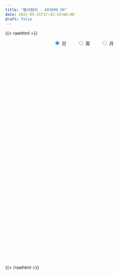 ```yaml
---
title: "晨光股份 - 603899.SH"
date: 2022-05-25T17:42:15+08:00
draft: false
---
```

{{< rawhtml >}}
    <div style="text-align: center">
        <label style="padding: 1rem;"><input style="margin-right: .5rem" type="radio" name="period" value="D" checked onclick="period_change(this)">日</label>
        <label style="padding: 1rem;"><input style="margin-right: .5rem" type="radio" name="period" value="W" onclick="period_change(this)">周</label>
        <label style="padding: 1rem;"><input style="margin-right: .5rem" type="radio" name="period" value="M" onclick="period_change(this)">月</label>
    </div>
    <div id="chart" style="height: 700px;"></div> 
    <script type="text/javascript">
        const D_v = [21280.26,41016.92,29111.54,18246.29,22590.8,24888.93,24221.29,37874.91,49888.93,60262.3,52437.61,47089.3,50840.59,27032.63,22250.8,25461.61,30470.08,41015.43,18170.16,28482.88,31268.82,24165.44,28002.16,20782.18,15524.8,42247.27,35322.52,31450.71,33446.09,28358.04,28932.34,32264.37,29820.8,20835.32,59612.2,55372.34,71010.03,46955.17,43926.14,53964.32,43612.15,38016.55,27777.0,26191.59,35542.3,44867.11,27111.58,80536.26,70630.28,59364.34,47149.99,43792.76,59112.01,40476.75,69507.6,58438.56,55788.25,39739.4,25693.59,22295.55,31881.84,36083.56,23167.68,19471.43,27394.59,14521.64,25283.95,24426.49,18422.91,43315.1,31517.85,28377.09,31134.29,24661.21,46317.43,43059.47,73342.65,55922.71,58182.23,64573.68,63591.57,41886.65,34970.24,31185.91,31293.34,29662.19,28159.76,35925.63,33614.96,29075.91,23978.18,29611.98,47858.5,55835.1,37302.32,36071.97,28069.21,40134.68,22115.16,18773.78,19185.32,17693.15,18406.32,14805.38,19892.2,35379.6,13694.26,22113.4,36273.52,33598.45,70827.27,43625.45,79717.09,74106.13,79268.73,67943.51,63563.34,36556.58,28026.44,27203.84,40522.79,21174.97,21901.9,29260.05,33065.72,36228.95,27091.22,23088.37,36541.21,49206.46,34987.87,37819.67,27712.17,31727.98,49919.19,54340.84,57091.6,57512.59,124357.29,51460.8,59160.39,67638.37,40775.59,48634.02,35449.48,29231.49,28548.83,28277.81,24981.85,22014.64,33206.47,25156.2,44735.95,34608.93,42968.31,31864.49,39949.87,31908.77,27751.46,31816.77,53790.98,40649.37,70588.23,39203.06,19775.7,49223.41,47356.23,47144.29,21229.14,49202.32,46949.69,53828.31,38364.1,26964.63,33762.36,24102.68,28009.71,38236.1,43541.17,39514.22,72251.28,65136.12,61533.87,69426.38,27388.33,67156.53,25070.14,23412.28,25957.07,18384.93,26881.81,19784.21,23339.73,15601.0,23338.12,24571.45,26352.44,54080.88,43210.29,91017.26,55962.9,49682.65,38368.86,44267.41,52268.1,29920.39,25006.61,20767.06,20218.3,28807.91,16190.69,25645.42,30683.32,44857.39,49332.29,28892.83,28854.3,40795.98,24446.84,40719.42,26776.72,31364.33,29073.48,31100.76,23146.19,11851.7,17992.11,33701.87,20679.74,18939.67,33556.21,48698.24,37165.51,33866.13,69501.56,40095.1,12984.91,20211.18,30449.06,41327.81,42617.09,18763.92,14924.7,12263.93,13649.73,17066.21,25067.24,41221.07,19539.12,29425.93]
const D_histogram = [0.0,0.2677661538,0.3686575604,0.3449583904,0.363971731,0.2793950131,0.2760832602,0.3730161853,0.1652134134,-0.0277674014,-0.3625712034,-0.6047014165,-0.6322909269,-0.6327808524,-0.6286721796,-0.5316359006,-0.4073137111,-0.5121600032,-0.5523683642,-0.5089952055,-0.5428835159,-0.549731802,-0.6041669848,-0.5833981115,-0.5366690572,-0.4062209132,-0.1447873259,0.0978000204,0.154336027,0.2787011332,0.2298822024,0.2837188683,0.3688178177,0.3144857343,0.4930553446,0.5336853752,0.2671483164,0.2845284186,0.0561743865,-0.1524402008,-0.0740427699,0.0713130813,0.194778261,0.1986956071,0.0652744943,-0.0490903567,-0.0779934322,-0.337043169,-0.5458071956,-0.8186023333,-0.9786482174,-1.2451498319,-1.1520494838,-0.9044801187,-0.8677612052,-0.5000662187,-0.0098424536,0.2221607074,0.3754062627,0.3317934804,0.4233749036,0.5592810194,0.5343806822,0.4339725446,0.4171518018,0.3600408228,0.2111693804,0.0518080154,0.0339704671,-0.095286015,0.0036940345,0.0729396364,0.1052590579,0.0432001196,-0.0843163536,-0.1350875889,-0.2437875618,-0.1015467161,-0.2357842012,-0.3971266314,-0.2573769985,-0.2777553364,-0.3293868593,-0.4242405224,-0.487953476,-0.4880013663,-0.4123838545,-0.3982064185,-0.3259774623,-0.1586627407,0.0321182136,0.0637195299,0.2331666576,0.5255921273,0.5232275483,0.5756948652,0.6887167765,0.8977202095,0.9566776467,0.9516028387,0.9618247837,0.8806144267,0.6933175529,0.4817871029,0.4295035583,0.1713276308,-0.0030303745,-0.092386914,-0.2098975494,-0.193498975,-0.4205826469,-0.4163202461,-0.3866637599,-0.5452658763,-0.4865825253,-0.3447047151,-0.0338468676,0.1279193028,0.1547021057,0.0856783386,-0.0487980517,-0.1194780122,-0.1449369234,-0.1447970189,-0.0558310095,-0.0297691786,-0.0627038196,-0.0847535129,-0.1042986887,-0.1745675566,-0.2045051741,-0.2052330724,-0.2123549365,-0.2610516901,-0.3389705922,-0.3484317973,-0.4176602818,-0.3383095899,-0.0564487736,0.1644359386,0.4227186838,0.6798619128,0.8229759153,0.8247606066,0.8034000693,0.7447658099,0.7321941113,0.5798921772,0.4247978501,0.3601652063,0.3403128442,0.2240485593,0.2955038214,0.3705663783,0.3971234101,0.3916062435,0.4504384423,0.4415402626,0.3890119148,0.3135311885,0.1676837873,0.046732502,-0.0889160392,-0.2441085416,-0.2831498261,-0.5188737676,-0.6413049598,-0.6634231527,-0.6754339578,-0.7457321381,-0.699115533,-0.6008610941,-0.5823910123,-0.5921454754,-0.49802678,-0.4698599585,-0.4292613243,-0.393986357,-0.3630057401,-0.2605340573,-0.3334986629,-0.2762107207,-0.1314687874,0.1219178228,0.2981650055,0.4797701535,0.5615078415,0.5839119085,0.5111703318,0.4274348722,0.2784867924,0.191596487,0.0910254261,0.0190699803,-0.061464384,-0.1688410226,-0.2227701894,-0.408707115,-0.5293633052,-0.2915897336,-0.1887399636,-0.1458078009,-0.2053498808,-0.3771982831,-0.2183164909,-0.1182854366,-0.0166424888,0.0183450184,0.1041858501,0.2033019849,0.2590862343,0.2671886776,0.19585718,0.0433779525,0.0016552346,-0.0056314551,0.0141021016,-0.0611847546,-0.1421646731,-0.2145877582,-0.308236945,-0.230640114,-0.1557314473,0.06513001,0.1761049121,0.2674245883,0.297561896,0.3589136278,0.3255379824,0.2621508797,0.1530671428,0.154906903,0.2453564417,0.2499529737,0.2358444343,0.224068789,0.1609443506,0.0627511932,-0.0172671636,0.0919241878,0.2601681764,0.373049647,0.3768165515,0.4030336873,0.370829822,0.3590113329,0.3916801197,0.2939122997,0.2075511591,0.2613053278]
const D_fast = [0.0,0.3347076923,0.5277634889,0.5903039166,0.70031019,0.6855822253,0.7512912875,0.9414782589,0.7749788403,0.5750561752,0.1496095723,-0.2436959949,-0.4293582371,-0.5880433756,-0.7411027478,-0.7769754439,-0.7544816822,-0.9873679751,-1.1656684271,-1.2495440698,-1.4191532592,-1.5634344958,-1.7689114248,-1.8939920794,-1.9814302894,-1.9525373737,-1.7273006178,-1.4602632664,-1.365143253,-1.1711028636,-1.1624512438,-1.0376848608,-0.860381457,-0.8360921068,-0.5342586604,-0.3602072859,-0.5599572657,-0.4714450588,-0.6857554943,-0.9324801318,-0.8725933934,-0.7094092719,-0.5372495269,-0.483658279,-0.6007607683,-0.7273982084,-0.775799642,-1.119110171,-1.4643259966,-1.9417717175,-2.3464796559,-2.9242687284,-3.1191807513,-3.0977314159,-3.2779528037,-3.0352743718,-2.5475112201,-2.2599678823,-2.0128707613,-1.9735351736,-1.7761100245,-1.5003836539,-1.3916888204,-1.3836038219,-1.2961366142,-1.2632373876,-1.3593164848,-1.505725846,-1.5150707775,-1.6681487634,-1.5682452052,-1.4807646943,-1.4221305083,-1.4733894167,-1.6219849783,-1.7065281108,-1.8761749741,-1.7593208075,-1.9525043429,-2.2131284309,-2.1377230476,-2.2275402197,-2.3615184574,-2.562432251,-2.7481335736,-2.8701818056,-2.8976602573,-2.983034426,-2.9922998354,-2.864650799,-2.6658402913,-2.6183090925,-2.3905703003,-1.9667467988,-1.8383044908,-1.6419134575,-1.3567123522,-0.9232788668,-0.6251520179,-0.3923261162,-0.1416479753,-0.0027047256,-0.0166722112,-0.1077558855,-0.0526635405,-0.2680075603,-0.4431231592,-0.5555764272,-0.7255614499,-0.7575376193,-1.0897669529,-1.1895846137,-1.2565940674,-1.5515126529,-1.6144749333,-1.5587733018,-1.2563771712,-1.0626311751,-0.9971728457,-1.0447770282,-1.1914529315,-1.292002395,-1.3536955371,-1.3897548873,-1.3147466302,-1.296127094,-1.3447376899,-1.3879757614,-1.4335956094,-1.5475063665,-1.6285702774,-1.6806064438,-1.740817042,-1.8547767182,-2.0174382683,-2.1140074227,-2.2876509776,-2.2928776833,-2.0251290603,-1.7631353635,-1.3991729474,-0.9720642402,-0.6232062589,-0.4152314159,-0.2357419358,-0.1081847428,0.0622920864,0.0549631966,0.006068332,0.0314769899,0.0967028387,0.0364506937,0.1817819111,0.3494860626,0.4753239469,0.5677083412,0.7391501506,0.8406370365,0.8853616675,0.8882637383,0.7843372839,0.6750691242,0.5171915731,0.3009719353,0.1911431943,-0.1742991891,-0.4570566213,-0.6450306023,-0.8258998969,-1.0826311117,-1.2107933899,-1.2627542244,-1.3898818957,-1.5476727276,-1.5780607273,-1.6673588954,-1.7340755923,-1.7972972143,-1.8570680324,-1.8197298639,-1.9760691352,-1.9878338733,-1.8759591367,-1.5920930709,-1.3413046368,-1.0397569503,-0.817642302,-0.6492602578,-0.5942092516,-0.5710859932,-0.6504123749,-0.6894035585,-0.7672182629,-0.8344062136,-0.9303066739,-1.0798935682,-1.1895152823,-1.4776289867,-1.7306260031,-1.565749865,-1.5100850859,-1.5036048734,-1.6144844235,-1.8806323966,-1.7763297272,-1.705870032,-1.6083877063,-1.5688139446,-1.4569266504,-1.3069850193,-1.1864292113,-1.1115295986,-1.1338968012,-1.2755315406,-1.3168404498,-1.3255350033,-1.3022759212,-1.392858966,-1.5093800528,-1.6354500775,-1.8061585005,-1.786221698,-1.7502458932,-1.5131019334,-1.3581008032,-1.1999249799,-1.0953971983,-0.9443170594,-0.8963082092,-0.894157592,-0.9649745433,-0.9244080573,-0.7726194081,-0.7055346327,-0.6606820636,-0.6164405116,-0.6393288624,-0.7218342215,-0.8061693692,-0.6739969708,-0.4407109382,-0.2345670558,-0.1365960134,-0.0096204558,0.0508831344,0.1288174785,0.2594062953,0.2351165502,0.2006431994,0.3197237001]
const D_slow = [0.0,0.0669415385,0.1591059286,0.2453455262,0.3363384589,0.4061872122,0.4752080273,0.5684620736,0.6097654269,0.6028235766,0.5121807757,0.3610054216,0.2029326899,0.0447374768,-0.1124305681,-0.2453395433,-0.3471679711,-0.4752079719,-0.6133000629,-0.7405488643,-0.8762697433,-1.0137026938,-1.16474444,-1.3105939679,-1.4447612322,-1.5463164605,-1.5825132919,-1.5580632868,-1.5194792801,-1.4498039968,-1.3923334462,-1.3214037291,-1.2291992747,-1.1505778411,-1.027314005,-0.8938926612,-0.8271055821,-0.7559734774,-0.7419298808,-0.780039931,-0.7985506235,-0.7807223531,-0.7320277879,-0.6823538861,-0.6660352625,-0.6783078517,-0.6978062098,-0.782067002,-0.9185188009,-1.1231693842,-1.3678314386,-1.6791188966,-1.9671312675,-2.1932512972,-2.4101915985,-2.5352081532,-2.5376687666,-2.4821285897,-2.388277024,-2.3053286539,-2.199484928,-2.0596646732,-1.9260695026,-1.8175763665,-1.713288416,-1.6232782103,-1.5704858652,-1.5575338614,-1.5490412446,-1.5728627484,-1.5719392397,-1.5537043307,-1.5273895662,-1.5165895363,-1.5376686247,-1.5714405219,-1.6323874123,-1.6577740914,-1.7167201417,-1.8160017995,-1.8803460491,-1.9497848832,-2.0321315981,-2.1381917287,-2.2601800976,-2.3821804392,-2.4852764029,-2.5848280075,-2.6663223731,-2.7059880582,-2.6979585049,-2.6820286224,-2.623736958,-2.4923389261,-2.3615320391,-2.2176083228,-2.0454291286,-1.8209990763,-1.5818296646,-1.3439289549,-1.103472759,-0.8833191523,-0.7099897641,-0.5895429884,-0.4821670988,-0.4393351911,-0.4400927847,-0.4631895132,-0.5156639005,-0.5640386443,-0.669184306,-0.7732643676,-0.8699303075,-1.0062467766,-1.1278924079,-1.2140685867,-1.2225303036,-1.1905504779,-1.1518749515,-1.1304553668,-1.1426548798,-1.1725243828,-1.2087586136,-1.2449578684,-1.2589156207,-1.2663579154,-1.2820338703,-1.3032222485,-1.3292969207,-1.3729388098,-1.4240651033,-1.4753733714,-1.5284621056,-1.5937250281,-1.6784676761,-1.7655756255,-1.8699906959,-1.9545680934,-1.9686802868,-1.9275713021,-1.8218916312,-1.651926153,-1.4461821742,-1.2399920225,-1.0391420052,-0.8529505527,-0.6699020249,-0.5249289806,-0.4187295181,-0.3286882165,-0.2436100054,-0.1875978656,-0.1137219103,-0.0210803157,0.0782005368,0.1761020977,0.2887117083,0.3990967739,0.4963497526,0.5747325498,0.6166534966,0.6283366221,0.6061076123,0.5450804769,0.4742930204,0.3445745785,0.1842483385,0.0183925503,-0.1504659391,-0.3368989736,-0.5116778569,-0.6618931304,-0.8074908835,-0.9555272523,-1.0800339473,-1.1974989369,-1.304814268,-1.4033108572,-1.4940622923,-1.5591958066,-1.6425704723,-1.7116231525,-1.7444903493,-1.7140108937,-1.6394696423,-1.5195271039,-1.3791501435,-1.2331721664,-1.1053795834,-0.9985208654,-0.9288991673,-0.8810000455,-0.858243689,-0.8534761939,-0.8688422899,-0.9110525456,-0.9667450929,-1.0689218717,-1.201262698,-1.2741601314,-1.3213451223,-1.3577970725,-1.4091345427,-1.5034341135,-1.5580132362,-1.5875845954,-1.5917452176,-1.587158963,-1.5611125004,-1.5102870042,-1.4455154456,-1.3787182762,-1.3297539812,-1.3189094931,-1.3184956844,-1.3199035482,-1.3163780228,-1.3316742114,-1.3672153797,-1.4208623193,-1.4979215555,-1.555581584,-1.5945144458,-1.5782319433,-1.5342057153,-1.4673495682,-1.3929590942,-1.3032306873,-1.2218461917,-1.1563084717,-1.1180416861,-1.0793149603,-1.0179758499,-0.9554876064,-0.8965264979,-0.8405093006,-0.800273213,-0.7845854147,-0.7889022056,-0.7659211586,-0.7008791145,-0.6076167028,-0.5134125649,-0.4126541431,-0.3199466876,-0.2301938544,-0.1322738244,-0.0587957495,-0.0069079597,0.0584183722]
const D_data = [['2021-05-14', 86.4733, 86.8485, 85.1306, 88.744],['2021-05-17', 86.8485, 91.0443, 86.4536, 91.7057],['2021-05-18', 90.8271, 90.2249, 87.7666, 91.0443],['2021-05-19', 90.0866, 89.1882, 87.8653, 90.0866],['2021-05-20', 88.9316, 90.0373, 88.2602, 90.5605],['2021-05-21', 90.3532, 88.8723, 87.3717, 91.1233],['2021-05-24', 90.3335, 89.9386, 87.6284, 90.3828],['2021-05-25', 89.8398, 91.7847, 88.8526, 91.8143],['2021-05-26', 92.5054, 87.9641, 87.8653, 92.6041],['2021-05-27', 87.7172, 87.2039, 83.3437, 88.6453],['2021-05-28', 86.7794, 83.9163, 83.3733, 87.4507],['2021-05-31', 83.0278, 83.1858, 81.3297, 84.2915],['2021-06-01', 84.1138, 84.6864, 83.0377, 85.4762],['2021-06-02', 84.9431, 84.4593, 83.5214, 85.5453],['2021-06-03', 83.7584, 84.0151, 83.324, 85.2689],['2021-06-04', 84.4593, 84.9628, 83.5807, 86.187],['2021-06-07', 84.331, 85.4861, 82.9982, 85.8513],['2021-06-08', 85.1208, 82.238, 82.1195, 86.3252],['2021-06-09', 82.0702, 82.1491, 81.774, 83.4128],['2021-06-10', 82.4947, 82.6823, 81.8234, 83.551],['2021-06-11', 82.9291, 81.2014, 80.6683, 83.2055],['2021-06-15', 80.9348, 80.8558, 80.066, 82.1195],['2021-06-16', 80.8558, 79.4737, 78.3877, 81.1422],['2021-06-17', 79.3947, 79.6711, 79.0294, 81.152],['2021-06-18', 78.9899, 79.5329, 78.7826, 80.3622],['2021-06-21', 79.454, 80.4708, 78.3384, 80.8065],['2021-06-22', 80.4511, 82.7316, 79.5724, 83.2944],['2021-06-23', 81.8925, 83.6202, 81.4482, 84.1138],['2021-06-24', 83.9065, 81.9813, 80.4609, 83.9065],['2021-06-25', 81.9912, 83.2845, 81.2507, 84.1335],['2021-06-28', 83.2845, 81.3199, 80.5399, 83.7682],['2021-06-29', 80.8756, 82.6329, 80.7472, 83.1265],['2021-06-30', 82.8797, 83.4819, 81.9616, 83.9163],['2021-07-01', 83.3931, 81.9221, 81.4976, 83.8176],['2021-07-02', 84.2717, 85.3478, 83.6103, 86.8583],['2021-07-05', 85.3478, 84.4889, 84.2717, 87.3223],['2021-07-06', 83.9459, 80.224, 77.9928, 84.2125],['2021-07-07', 79.3059, 83.2154, 78.9208, 84.3211],['2021-07-08', 82.0208, 79.5922, 79.1874, 83.6202],['2021-07-09', 79.138, 78.5062, 77.0056, 79.9278],['2021-07-12', 78.5358, 81.5469, 77.1043, 81.7839],['2021-07-13', 80.8361, 82.8797, 80.609, 83.3536],['2021-07-14', 82.4157, 83.3338, 81.4778, 83.867],['2021-07-15', 83.324, 82.238, 81.695, 83.8966],['2021-07-16', 83.4227, 80.1746, 79.9673, 83.4227],['2021-07-19', 80.1746, 79.6514, 78.674, 81.1323],['2021-07-20', 79.8686, 80.1845, 79.0788, 80.5399],['2021-07-21', 80.3918, 76.2454, 75.8209, 80.8558],['2021-07-22', 75.8505, 75.1298, 73.1652, 76.2158],['2021-07-23', 74.9323, 72.326, 72.1483, 74.9323],['2021-07-26', 70.6082, 71.6645, 69.6999, 72.2371],['2021-07-27', 71.5757, 68.0611, 67.5082, 72.5926],['2021-07-28', 67.9624, 70.8747, 66.6394, 71.3684],['2021-07-29', 70.9142, 72.6123, 70.9142, 73.8167],['2021-07-30', 71.5362, 69.6999, 68.1203, 71.9706],['2021-08-02', 69.3149, 74.0438, 68.456, 74.2906],['2021-08-03', 73.8562, 77.3412, 72.2174, 77.9928],['2021-08-04', 76.5119, 75.7913, 75.3075, 78.5556],['2021-08-05', 75.8998, 75.7419, 73.5502, 76.117],['2021-08-06', 75.0311, 73.5206, 72.9578, 75.0311],['2021-08-09', 73.0566, 75.3272, 72.5827, 76.7094],['2021-08-10', 75.3272, 76.5909, 73.6193, 77.4005],['2021-08-11', 75.7913, 75.0311, 74.5374, 76.354],['2021-08-12', 74.34, 73.8661, 73.4515, 76.6896],['2021-08-13', 73.0566, 74.6855, 72.6617, 75.0311],['2021-08-16', 74.3202, 74.0537, 73.5996, 75.5247],['2021-08-17', 74.34, 72.3457, 71.1808, 74.4782],['2021-08-18', 71.6645, 71.2598, 70.5884, 72.4543],['2021-08-19', 71.4177, 72.3655, 70.9241, 73.0269],['2021-08-20', 72.02, 70.3219, 68.9891, 72.02],['2021-08-23', 70.3416, 72.8394, 69.1372, 73.9846],['2021-08-24', 72.9282, 72.7308, 71.7238, 73.7476],['2021-08-25', 72.7406, 72.3951, 71.8719, 73.4712],['2021-08-26', 72.7209, 70.9735, 70.7069, 72.7209],['2021-08-27', 71.6053, 69.4037, 68.9101, 72.3063],['2021-08-30', 70.0455, 69.5716, 67.9821, 70.0948],['2021-08-31', 68.9693, 68.0315, 66.7382, 69.9961],['2021-09-01', 69.0088, 70.8945, 66.9356, 71.3782],['2021-09-02', 69.8974, 67.0738, 67.0541, 70.4107],['2021-09-03', 67.0245, 65.4251, 62.7398, 67.0245],['2021-09-06', 64.3095, 68.6139, 63.3519, 69.6012],['2021-09-07', 69.1076, 66.442, 65.8694, 69.1273],['2021-09-08', 66.2445, 65.3264, 64.7044, 67.0837],['2021-09-09', 65.4449, 63.7863, 63.3321, 65.8101],['2021-09-10', 64.1614, 63.0656, 62.8978, 64.1713],['2021-09-13', 62.9866, 62.9669, 62.0981, 64.0528],['2021-09-14', 62.4337, 63.4111, 62.4041, 64.2898],['2021-09-15', 63.2828, 62.1968, 61.2194, 63.2828],['2021-09-16', 61.9796, 62.493, 61.3083, 63.4407],['2021-09-17', 62.3943, 63.7567, 61.5551, 63.964],['2021-09-22', 62.7892, 64.586, 62.3548, 65.0895],['2021-09-23', 64.6946, 62.8484, 62.6115, 65.1092],['2021-09-24', 62.8385, 64.8624, 62.5917, 65.8101],['2021-09-27', 64.7735, 67.5971, 63.9837, 69.1668],['2021-09-28', 67.6267, 64.7637, 63.9344, 67.8044],['2021-09-29', 64.0232, 65.7015, 62.8484, 66.6394],['2021-09-30', 65.7509, 67.1133, 65.0105, 67.37],['2021-10-08', 67.2811, 69.5518, 66.7875, 70.312],['2021-10-11', 69.5518, 68.9002, 68.6337, 70.5786],['2021-10-12', 68.5547, 68.8015, 67.9229, 69.6012],['2021-10-13', 68.7719, 69.6012, 67.9821, 69.7197],['2021-10-14', 68.8213, 68.8607, 67.2811, 69.7789],['2021-10-15', 68.1203, 67.3206, 67.1331, 68.9101],['2021-10-18', 67.3206, 66.3136, 65.7707, 67.3206],['2021-10-19', 66.442, 67.8834, 66.1458, 68.0413],['2021-10-20', 67.528, 64.6353, 64.3688, 68.0611],['2021-10-21', 64.6649, 64.5168, 63.6777, 65.1388],['2021-10-22', 64.1713, 64.7637, 63.1841, 65.1388],['2021-10-25', 64.3589, 63.6579, 63.2532, 66.284],['2021-10-26', 63.579, 64.8229, 63.1939, 66.2643],['2021-10-27', 64.8525, 60.864, 59.7287, 64.8624],['2021-10-28', 60.1236, 62.72, 59.9261, 62.9866],['2021-10-29', 61.7229, 62.6904, 59.7287, 63.3815],['2021-11-01', 62.5917, 59.472, 59.314, 62.5917],['2021-11-02', 59.3831, 61.3576, 59.2449, 61.8809],['2021-11-03', 61.2096, 62.4436, 60.0249, 62.8879],['2021-11-04', 62.1968, 65.4646, 61.7822, 66.5012],['2021-11-05', 65.4054, 64.7439, 64.0331, 65.5436],['2021-11-08', 64.6649, 63.5098, 63.0656, 64.6649],['2021-11-09', 63.1841, 62.1277, 61.8908, 63.6086],['2021-11-10', 62.6016, 60.6073, 59.8274, 62.6016],['2021-11-11', 60.5185, 60.6172, 60.2223, 61.0121],['2021-11-12', 60.6271, 60.6468, 60.2223, 60.9924],['2021-11-15', 60.3704, 60.6073, 60.242, 61.1207],['2021-11-16', 60.6172, 61.7032, 60.3605, 62.1672],['2021-11-17', 61.7032, 61.0121, 60.4395, 63.2038],['2021-11-18', 60.9233, 60.0347, 59.7287, 60.9233],['2021-11-19', 59.7879, 59.778, 59.314, 60.4198],['2021-11-22', 59.7089, 59.4325, 59.2351, 60.0643],['2021-11-23', 59.4325, 58.2478, 57.8332, 59.5214],['2021-11-24', 58.2478, 58.1293, 57.2704, 58.6427],['2021-11-25', 58.1293, 58.0405, 57.3691, 58.6427],['2021-11-26', 58.0109, 57.5567, 57.3099, 58.3465],['2021-11-29', 57.2507, 56.4708, 56.372, 57.6752],['2021-11-30', 56.53, 55.286, 55.1873, 56.9644],['2021-12-01', 55.1972, 55.3848, 54.2988, 55.5329],['2021-12-02', 55.2367, 53.8545, 53.7854, 55.7698],['2021-12-03', 53.7953, 55.1676, 53.3905, 55.3848],['2021-12-06', 55.9574, 58.2478, 55.9574, 60.0643],['2021-12-07', 58.2675, 58.6131, 57.2704, 59.4325],['2021-12-08', 58.6032, 60.3506, 57.8628, 60.5777],['2021-12-09', 60.0841, 61.9302, 59.8866, 63.3124],['2021-12-10', 61.4662, 61.9697, 61.0911, 62.7398],['2021-12-13', 61.0121, 61.0615, 60.8245, 62.9866],['2021-12-14', 61.0615, 61.2096, 60.5975, 61.6736],['2021-12-15', 61.0121, 61.0121, 60.5185, 61.7032],['2021-12-16', 60.6172, 61.8809, 60.2322, 62.0783],['2021-12-17', 61.3873, 60.1236, 59.4424, 61.8513],['2021-12-20', 59.4325, 59.5905, 59.2351, 60.5678],['2021-12-21', 59.6398, 60.3901, 59.2351, 60.5678],['2021-12-22', 60.8541, 60.9627, 60.4395, 63.1347],['2021-12-23', 61.1108, 59.5806, 58.8994, 61.1108],['2021-12-24', 59.5707, 61.9994, 59.2351, 62.5423],['2021-12-27', 62.1869, 62.7003, 61.0121, 63.0557],['2021-12-28', 62.1968, 62.6806, 61.7032, 64.1713],['2021-12-29', 62.6509, 62.6707, 62.0882, 63.9245],['2021-12-30', 62.5917, 63.9936, 62.2955, 64.27],['2021-12-31', 64.0726, 63.6876, 62.6904, 64.3095],['2022-01-04', 63.421, 63.3716, 62.5917, 63.9541],['2022-01-05', 63.2828, 63.0952, 62.414, 64.0825],['2022-01-06', 62.493, 61.8908, 61.2589, 63.3815],['2022-01-07', 62.1376, 61.6538, 61.328, 63.2828],['2022-01-10', 61.6045, 60.8443, 59.0376, 62.1376],['2022-01-11', 60.7159, 59.7583, 59.314, 61.1701],['2022-01-12', 60.0051, 60.5481, 59.3535, 60.5777],['2022-01-13', 60.4691, 57.073, 56.6583, 60.4691],['2022-01-14', 57.0631, 57.0927, 55.9771, 57.5567],['2022-01-17', 57.1026, 57.4481, 56.293, 59.1758],['2022-01-18', 57.2803, 56.9348, 56.6188, 57.7246],['2022-01-19', 56.6188, 55.3749, 54.9899, 56.6485],['2022-01-20', 55.3749, 56.1351, 55.0886, 56.2437],['2022-01-21', 56.1351, 56.5695, 55.6415, 57.8529],['2022-01-24', 56.6682, 55.3058, 54.9109, 57.1618],['2022-01-25', 55.286, 54.3778, 54.3383, 55.6612],['2022-01-26', 54.3778, 55.3255, 54.1112, 55.4736],['2022-01-27', 55.2367, 54.2791, 54.0026, 55.4736],['2022-01-28', 54.674, 54.0816, 53.4004, 54.8911],['2022-02-07', 54.6838, 53.6966, 52.5514, 55.0886],['2022-02-08', 53.6966, 53.3115, 52.7192, 53.7459],['2022-02-09', 53.4695, 54.1013, 52.9166, 54.2593],['2022-02-10', 54.2297, 51.5148, 51.2383, 54.3679],['2022-02-11', 51.4358, 52.6205, 51.337, 53.4991],['2022-02-14', 52.4625, 53.8545, 51.495, 54.2889],['2022-02-15', 54.0816, 56.0462, 53.6867, 56.5695],['2022-02-16', 56.066, 56.1746, 55.3058, 56.372],['2022-02-17', 56.5497, 57.3, 55.8883, 58.0504],['2022-02-18', 57.5962, 56.9742, 56.066, 57.5962],['2022-02-21', 57.458, 56.7867, 56.1844, 57.458],['2022-02-22', 56.7176, 55.7303, 54.7924, 56.7669],['2022-02-23', 55.829, 55.3946, 55.2466, 56.2042],['2022-02-24', 55.2367, 54.0915, 53.2128, 55.2367],['2022-02-25', 54.1112, 54.2889, 54.1112, 55.1478],['2022-02-28', 54.437, 53.5979, 52.9858, 54.7924],['2022-03-01', 53.8348, 53.4103, 53.1141, 54.5851],['2022-03-02', 53.3214, 52.7488, 51.9788, 53.3214],['2022-03-03', 52.808, 51.6826, 51.4654, 52.808],['2022-03-04', 51.337, 51.6233, 50.6065, 51.959],['2022-03-07', 51.337, 48.9183, 48.5431, 51.3469],['2022-03-08', 48.8788, 48.3654, 47.3979, 49.7969],['2022-03-09', 49.3724, 52.6698, 49.3724, 53.1141],['2022-03-10', 52.6797, 51.5246, 51.2383, 54.1606],['2022-03-11', 50.6164, 50.8434, 49.2441, 51.1988],['2022-03-14', 50.0734, 49.175, 48.9183, 50.3498],['2022-03-15', 48.6813, 46.697, 46.5982, 48.8887],['2022-03-16', 47.388, 50.3498, 46.8944, 50.6756],['2022-03-17', 51.337, 49.9549, 49.8562, 51.3568],['2022-03-18', 49.8562, 50.2412, 48.9282, 50.5078],['2022-03-21', 50.3597, 49.5501, 49.0762, 50.6065],['2022-03-22', 49.6587, 50.3399, 49.0071, 50.4781],['2022-03-23', 50.5472, 50.9125, 49.7081, 51.4358],['2022-03-24', 50.9224, 50.7644, 49.8562, 50.9224],['2022-03-25', 50.3498, 50.3498, 50.1326, 52.1268],['2022-03-28', 49.5106, 49.175, 48.3358, 49.8167],['2022-03-29', 49.5699, 47.4572, 47.0919, 51.1396],['2022-03-30', 47.8915, 48.1482, 47.1906, 48.6419],['2022-03-31', 48.168, 48.2568, 47.5361, 48.3753],['2022-04-01', 47.8817, 48.4444, 47.2005, 49.1651],['2022-04-06', 48.0594, 46.8944, 46.7266, 48.0692],['2022-04-07', 46.8944, 46.1244, 46.1046, 47.5657],['2022-04-08', 46.0059, 45.4728, 45.1075, 46.6871],['2022-04-11', 45.2753, 44.3374, 44.0116, 45.2753],['2022-04-12', 44.3473, 46.0059, 43.7944, 46.0651],['2022-04-13', 45.5616, 46.0059, 45.0877, 46.7463],['2022-04-14', 46.154, 48.3753, 46.154, 48.5135],['2022-04-15', 48.3753, 47.7731, 47.1412, 48.3753],['2022-04-18', 47.3979, 48.0396, 47.0524, 48.2075],['2022-04-19', 47.7533, 47.625, 47.388, 48.5333],['2022-04-20', 47.6349, 48.3358, 47.1017, 49.3625],['2022-04-21', 47.9606, 47.3189, 47.0228, 49.017],['2022-04-22', 47.2103, 46.7463, 46.1046, 47.467],['2022-04-25', 46.4205, 45.7097, 45.6209, 46.8944],['2022-04-26', 45.4826, 46.7759, 45.0285, 48.2568],['2022-04-27', 46.9438, 48.1482, 46.6673, 48.5925],['2022-04-28', 48.1778, 47.388, 47.0622, 48.7702],['2022-04-29', 45.3148, 47.1906, 43.439, 47.1906],['2022-05-05', 46.9931, 47.2103, 45.996, 48.0989],['2022-05-06', 46.6081, 46.4008, 45.9072, 46.8944],['2022-05-09', 46.88, 45.5, 44.46, 46.88],['2022-05-10', 44.6, 45.15, 44.17, 45.53],['2022-05-11', 45.1, 47.52, 44.7, 48.39],['2022-05-12', 47.52, 49.05, 46.89, 49.6],['2022-05-13', 49.1, 49.28, 48.65, 49.53],['2022-05-16', 49.28, 48.45, 48.18, 49.67],['2022-05-17', 49.0, 49.06, 48.44, 49.49],['2022-05-18', 49.06, 48.57, 48.1, 49.37],['2022-05-19', 48.3, 48.96, 47.89, 49.0],['2022-05-20', 49.44, 49.85, 48.83, 50.5],['2022-05-23', 49.84, 48.3, 47.82, 49.84],['2022-05-24', 48.2, 48.14, 47.81, 48.79],['2022-05-25', 47.8, 50.0, 47.5, 50.28]]
const W_v = [58119.91,72356.91,99442.68,117540.13,105866.27,95660.38,123478.1,111364.56,100846.89,120775.44,180947.42,162868.43,255763.84,127569.98,243541.97,189276.9,179723.39,243308.95,195574.8,100710.57,101038.56,146978.58,115870.67,182555.29,150849.28,208683.08,172977.8,210411.54,116345.49,151846.09,68842.52,25565.33,171003.37,99812.72,116231.36,143800.87,169707.82,78393.6,145333.28,137085.87,279254.97,103879.38,124360.4,110562.09,83044.59,173409.0,149118.64,126487.74,90012.35,124351.48,157560.09,142977.07,117317.68,113646.23,106167.32,135998.17,146731.3,151473.5,82879.82,101714.63,66904.66,85731.2,66634.73,99935.67,138711.79,137211.51,152028.29,72158.91,98476.52,80712.78,68474.43,86022.85,70357.22,84827.35,134140.27,98753.2,104828.23,88704.37,111541.52,99179.21,112151.38,137330.26,270553.09,215909.37,235260.2,259704.21,214163.19,185903.01,170283.02,159614.25,222576.79,63571.16,174499.25,164714.66,115034.29,197310.93,153310.62,200852.85,165814.96,141921.79,209749.5,152683.58,167486.15,222536.74,139686.21,136226.43,114810.64,173109.82,187730.17,204631.96,128843.54,200333.5,146832.86,39496.98,134272.05,154777.96,98147.6,201592.29,199979.01,139202.62,205172.42,260488.18,221319.55,215164.7,292088.37,215065.37,165487.94,183543.41,119418.31,142221.73,211189.31,160797.27,219966.09,334830.05,245200.43,197740.28,265725.65,221388.83,171728.9,150381.41,300615.96,212709.91,191325.55,152122.31,248274.88,215930.93,188822.72,209838.42,282246.07,231133.21,160827.03,286886.8199999999,300473.87,256084.43,200082.55,173072.73,140635.7,130650.48,152067.34,218927.13,235481.81,215755.52,142529.93,128792.47,51557.39,18097.64,154489.6,110179.44,173335.5,140817.96,123518.55,188527.08,133702.48,191887.87,143101.83,139666.35,147812.07,122898.03,218686.82,174801.03,162043.97,205246.33,361468.66,127414.1,124294.84,320199.81,380500.52,370996.71,191375.18,194638.44,238547.38,190243.32,204336.55,161145.7,154013.43,45208.2,96362.92,135854.48,224685.04,172674.93,149407.37,88474.58,170824.63,171465.03,271228.0,171139.59,282509.57,260039.11,201955.35,137999.1,125970.09,162007.87,295080.74,202927.71,156438.45,101448.66,157278.6,40134.68,96173.73,105884.84,264041.78,321438.29,138829.94,148734.31,186267.38,250592.2,343392.4399999999,170141.63,150095.11,181300.37,154008.58,226146.63,218353.75,151203.48,258678.89,250575.25,114420.3,113202.74,293953.98,189831.37,111629.38,182620.13,105962.24,141461.48,103165.09,222787.65,53080.01,153369.06,82971.81,90186.12]
const W_histogram = [0.0,-0.0244613105,-0.0305098324,0.0065631108,-0.026083007,0.0063589709,0.0577026055,0.0923901703,0.11154583,0.1509020597,0.195005096,0.2949759316,0.3824670854,0.396134248,0.4921688716,0.5437802165,0.5825568201,0.4815080731,0.3710157745,0.2968524339,0.2376620116,0.2827616639,0.2935997022,0.2597088095,0.2270918217,0.2184890166,0.0634449027,0.0441364238,0.0368194165,-0.1265784423,-0.1483965971,-0.1454256176,0.0524392766,0.1833933894,0.2027572963,0.1378549153,0.305751328,0.3477152037,0.3481193483,0.2941418617,0.1703177466,0.1264339484,0.0634405902,0.1229513407,0.1812425613,0.1360385993,0.1895543578,0.0871597032,0.0118195302,-0.0537451741,-0.3377331553,-0.322492292,-0.3244532868,-0.3980144067,-0.562852368,-0.5931029925,-0.6476572409,-0.4843669118,-0.4151813162,-0.3737529608,-0.4318034436,-0.3478033644,-0.2178379153,-0.2367802512,-0.3690928136,-0.5579089214,-0.4886030819,-0.4116935859,-0.3349623674,-0.3830532161,-0.3389114169,-0.2477486988,-0.1590763307,-0.0854914485,0.0699158396,0.0463503143,0.0202469726,0.0111442701,0.1370637753,0.2389739237,0.2305527207,0.2762024312,0.3360701598,0.2813444458,0.3518375359,0.4963180732,0.7105293856,0.7681717489,0.6865375148,0.6115621653,0.6185124319,0.5881119884,0.4953444859,0.5831093296,0.5530008843,0.6700749778,0.5228956673,0.4454356558,0.4582561043,0.5458380343,0.4835459702,0.2822221638,0.0167235341,-0.088573458,-0.3053684452,-0.4568768124,-0.4111070264,-0.3059460288,-0.2081782477,-0.2801262848,-0.3557851341,-0.2921996181,-0.1813071317,-0.0486587553,0.1113068083,0.2629708601,0.3430438924,0.5181572576,0.4763341597,0.4327188562,0.3078234992,0.0501499201,0.0870329936,0.1086676015,-0.1274965178,-0.2657073123,-0.3228657538,-0.2309695924,-0.1475680779,-0.1195390868,-0.2946794899,-0.3566216584,-0.401378628,-0.6540929341,-0.6853848938,-0.7960618218,-0.9003716502,-0.7382316779,-0.6117723722,-0.3730044056,-0.0450434521,0.2688849381,0.3324634873,0.4253220901,0.3920262651,0.249885107,0.4976071852,0.5075610012,0.3824685019,0.2711444864,0.1799285983,0.2109421617,0.4887551441,0.8134845629,0.8373642012,1.0980459239,1.3431361881,1.189134798,1.0465939031,1.2483855047,1.23719168,1.022603836,0.6869428553,0.4179889906,0.1945854547,-0.0059120156,0.4230608774,0.4537616621,0.7672305163,0.9640849089,1.1066589303,0.7578848866,0.2918641199,0.2021536999,0.204690189,0.2350002862,0.4008901206,0.5086932801,0.9153600259,1.0874795148,1.1280253892,0.8752887005,0.5358104741,0.5150245916,-0.0892337804,-1.2873277268,-2.3326542532,-2.7885631046,-2.9318667656,-2.5304832966,-1.9940570371,-1.4849068565,-0.8520070894,-0.3814119407,-0.1459913709,-0.2686273048,-0.2987465086,-0.2024712076,-0.4769942473,-0.5853828584,-0.8894544581,-1.1646451931,-1.0587554269,-0.8248929459,-1.0894889208,-1.1070669562,-1.57372694,-1.9605251102,-1.861102695,-1.6273836461,-1.6708488254,-1.6620836112,-1.8125602388,-1.9474999635,-1.8665067834,-1.6237038884,-1.2154251895,-0.7100897131,-0.4668023562,-0.4202366851,-0.4675933785,-0.3069077993,-0.4160661757,-0.4816643902,-0.6017367522,-0.7589951869,-0.3430265694,-0.1407021964,0.1549515769,0.4812783911,0.5710976068,0.3453819412,0.1906296626,-0.0373488174,-0.2336599505,-0.0282121401,-0.0308677555,-0.162491793,-0.247339469,-0.2865166369,-0.2490000585,-0.29334126,-0.4540387024,-0.3417667688,-0.2758371926,-0.1478993917,-0.0662230339,0.2164738821,0.4624860131,0.6447509511]
const W_fast = [0.0,-0.0305766382,-0.0442526181,-0.0055388973,-0.0447057668,-0.0106740461,0.0550952398,0.1128803472,0.1599224644,0.237004209,0.3298585194,0.5035733378,0.686681263,0.7993819876,1.018458829,1.2060152281,1.3904310367,1.409759308,1.392020953,1.3920707209,1.3922958015,1.5080858698,1.5923238336,1.6233601434,1.6475161109,1.69353556,1.5543526718,1.5460782988,1.5479661456,1.3529236763,1.2940063722,1.2606209473,1.4715956606,1.6483981208,1.7184513517,1.6880126996,1.9323469442,2.0612396208,2.1486736026,2.1682315814,2.0869869029,2.0747115918,2.0275783812,2.1178269669,2.2214288278,2.2102345157,2.3111388635,2.2305341348,2.1581488444,2.0791478465,1.7107265764,1.6453443668,1.5622700502,1.3892053287,1.0836542753,0.9051279027,0.6886593441,0.7308579453,0.6962482118,0.644238327,0.4782369833,0.4752862214,0.5507921917,0.472654793,0.2480690272,-0.080224311,-0.133069242,-0.1590831424,-0.1660925157,-0.3099466684,-0.3505327235,-0.32130718,-0.2724038946,-0.2201918745,-0.0473056266,-0.0592835733,-0.0803251718,-0.0866418068,0.0735436422,0.2351972715,0.2844142487,0.399114567,0.5429998356,0.5586102331,0.7170627071,0.9856227627,1.3774664215,1.627151722,1.7171518666,1.7950670584,1.956645433,2.0732729866,2.1043416056,2.3378837817,2.4460255575,2.7306183954,2.7141630018,2.7480619042,2.8754463787,3.0994878174,3.1580822458,3.0273139803,2.7659962341,2.6385558776,2.3454187791,2.0796912088,2.0226842382,2.0513587286,2.0970819478,1.9551023395,1.7904972066,1.7810328181,1.8465985215,1.9670822091,2.1548744748,2.3722812416,2.5381152471,2.8427679266,2.9200283687,2.9845927792,2.9366532971,2.691517198,2.7501585198,2.7989600282,2.5309217794,2.3262841568,2.1884092769,2.2225630402,2.2690725353,2.2672167546,2.0184064791,1.867308896,1.7222072693,1.3059697297,1.1033315465,0.7936391631,0.4642364222,0.441818475,0.4153346876,0.5608515529,0.8775516433,1.2587012681,1.405395689,1.6045848144,1.6692955557,1.5896256744,1.9617495488,2.0985936151,2.0691182413,2.0255803473,1.9793466088,2.0630957127,2.4630974811,2.9911980407,3.2244187293,3.7596119329,4.3404862441,4.4837685536,4.6028761345,5.1167641123,5.4148682075,5.4559313226,5.2920060557,5.1275494386,4.9527922664,4.7508167922,5.2855549045,5.4296961048,5.9349725881,6.3728482079,6.7920869618,6.6327841398,6.239729403,6.2005574081,6.2542664444,6.3433266131,6.6094389776,6.8444154572,7.4799222095,7.9239115771,8.2464637988,8.2125492852,8.0070236774,8.1149939427,7.4884271256,5.9685012475,4.3400111579,3.1869615303,2.3106911778,2.0794538227,2.1173658229,2.2552892895,2.6751872842,3.0504294477,3.2493521748,3.0595594147,2.9547535838,3.0004110828,2.6066394814,2.3519051557,1.8254699414,1.2591179082,1.1003188176,1.1279580622,0.590989857,0.2966450826,-0.5634466363,-1.4403760839,-1.8062293426,-1.9793562051,-2.4405335908,-2.8472892794,-3.4509059667,-4.0727206822,-4.458354198,-4.6214772751,-4.5170548736,-4.1892418255,-4.0626550576,-4.1211485578,-4.2854035958,-4.2014449664,-4.4146198868,-4.6006341989,-4.8711407488,-5.2181479803,-4.8879360051,-4.7207871813,-4.3863955138,-3.9397491017,-3.7071554843,-3.8465256646,-3.9536205276,-4.190936212,-4.4456623327,-4.2472675573,-4.2576401116,-4.4298870973,-4.5765696405,-4.6873759677,-4.7121094039,-4.8297859205,-5.1039930384,-5.077162797,-5.080192519,-4.989229566,-4.9241089667,-4.5872935801,-4.2256599459,-3.8822072701]
const W_slow = [0.0,-0.0061153276,-0.0137427857,-0.012102008,-0.0186227598,-0.017033017,-0.0026073657,0.0204901769,0.0483766344,0.0861021493,0.1348534233,0.2085974062,0.3042141776,0.4032477396,0.5262899575,0.6622350116,0.8078742166,0.9282512349,1.0210051785,1.095218287,1.1546337899,1.2253242059,1.2987241314,1.3636513338,1.4204242892,1.4750465434,1.4909077691,1.501941875,1.5111467291,1.4795021186,1.4424029693,1.4060465649,1.419156384,1.4650047314,1.5156940554,1.5501577843,1.6265956163,1.7135244172,1.8005542543,1.8740897197,1.9166691563,1.9482776434,1.964137791,1.9948756262,2.0401862665,2.0741959163,2.1215845058,2.1433744316,2.1463293141,2.1328930206,2.0484597318,1.9678366588,1.8867233371,1.7872197354,1.6465066434,1.4982308953,1.336316585,1.2152248571,1.111429528,1.0179912878,0.9100404269,0.8230895858,0.768630107,0.7094350442,0.6171618408,0.4776846104,0.35553384,0.2526104435,0.1688698516,0.0731065476,-0.0116213066,-0.0735584813,-0.1133275639,-0.1347004261,-0.1172214662,-0.1056338876,-0.1005721444,-0.0977860769,-0.0635201331,-0.0037766522,0.053861528,0.1229121358,0.2069296758,0.2772657872,0.3652251712,0.4893046895,0.6669370359,0.8589799731,1.0306143518,1.1835048931,1.3381330011,1.4851609982,1.6089971197,1.7547744521,1.8930246732,2.0605434176,2.1912673344,2.3026262484,2.4171902745,2.553649783,2.6745362756,2.7450918165,2.7492727,2.7271293355,2.6507872243,2.5365680212,2.4337912646,2.3573047574,2.3052601954,2.2352286243,2.1462823407,2.0732324362,2.0279056533,2.0157409644,2.0435676665,2.1093103815,2.1950713547,2.3246106691,2.443694209,2.551873923,2.6288297978,2.6413672779,2.6631255263,2.6902924266,2.6584182972,2.5919914691,2.5112750307,2.4535326326,2.4166406131,2.3867558414,2.313085969,2.2239305544,2.1235858974,1.9600626638,1.7887164404,1.5897009849,1.3646080724,1.1800501529,1.0271070598,0.9338559584,0.9225950954,0.98981633,1.0729322018,1.1792627243,1.2772692906,1.3397405673,1.4641423636,1.5910326139,1.6866497394,1.754435861,1.7994180105,1.852153551,1.974342337,2.1777134777,2.3870545281,2.661566009,2.997350056,3.2946337556,3.5562822313,3.8683786075,4.1776765275,4.4333274865,4.6050632004,4.709560448,4.7582068117,4.7567288078,4.8624940271,4.9759344427,5.1677420717,5.408763299,5.6854280315,5.8748992532,5.9478652832,5.9984037081,6.0495762554,6.1083263269,6.2085488571,6.3357221771,6.5645621836,6.8364320623,7.1184384096,7.3372605847,7.4712132032,7.5999693511,7.577660906,7.2558289743,6.672665411,5.9755246349,5.2425579435,4.6099371193,4.11142286,3.7401961459,3.5271943736,3.4318413884,3.3953435457,3.3281867195,3.2535000923,3.2028822904,3.0836337286,2.937288014,2.7149243995,2.4237631012,2.1590742445,1.9528510081,1.6804787779,1.4037120388,1.0102803038,0.5201490262,0.0548733525,-0.351972559,-0.7696847654,-1.1852056682,-1.6383457279,-2.1252207188,-2.5918474146,-2.9977733867,-3.3016296841,-3.4791521124,-3.5958527014,-3.7009118727,-3.8178102173,-3.8945371671,-3.9985537111,-4.1189698086,-4.2694039967,-4.4591527934,-4.5449094357,-4.5800849848,-4.5413470906,-4.4210274928,-4.2782530911,-4.1919076058,-4.1442501902,-4.1535873946,-4.2120023822,-4.2190554172,-4.2267723561,-4.2673953043,-4.3292301716,-4.4008593308,-4.4631093454,-4.5364446604,-4.649954336,-4.7353960282,-4.8043553264,-4.8413301743,-4.8578859328,-4.8037674622,-4.688145959,-4.5269582212]
const W_data = [['2017-07-14', 16.9324, 16.7695, 16.4532, 16.9324],['2017-07-21', 16.8174, 16.3862, 15.907, 16.8174],['2017-07-28', 16.2903, 16.5107, 16.2233, 16.894],['2017-08-04', 16.5682, 17.124, 16.4245, 17.2486],['2017-08-11', 17.0857, 16.252, 16.2041, 17.1048],['2017-08-18', 16.2903, 17.0569, 16.2903, 17.4881],['2017-08-25', 17.0569, 17.5456, 17.0569, 18.1014],['2017-09-01', 17.5456, 17.6319, 17.1719, 17.7181],['2017-09-08', 17.6031, 17.6702, 17.4498, 17.9385],['2017-09-15', 17.584, 18.1973, 17.4211, 18.3602],['2017-09-22', 18.1973, 18.6381, 18.0248, 18.9255],['2017-09-29', 18.4177, 19.9509, 18.3314, 20.3342],['2017-10-13', 20.1521, 20.6121, 19.4047, 21.7236],['2017-10-20', 20.4875, 20.3246, 19.74, 21.417],['2017-10-27', 20.2863, 22.0782, 20.1808, 22.9694],['2017-11-03', 22.519, 22.4232, 21.4457, 23.4772],['2017-11-10', 22.404, 23.0652, 21.7811, 23.9085],['2017-11-17', 23.0844, 21.6949, 20.9858, 23.1323],['2017-11-24', 21.4745, 21.4841, 21.187, 23.5731],['2017-12-01', 21.3307, 21.8578, 20.7941, 22.2315],['2017-12-08', 21.8674, 22.059, 21.1008, 22.6148],['2017-12-15', 22.0686, 23.7072, 22.0686, 24.4067],['2017-12-22', 23.7647, 23.8414, 23.1802, 24.5122],['2017-12-29', 23.6306, 23.6306, 22.2603, 23.803],['2018-01-05', 23.5731, 23.8605, 22.9023, 24.2726],['2018-01-12', 23.918, 24.4355, 23.5156, 25.1925],['2018-01-19', 24.5313, 22.4807, 22.3752, 24.7134],['2018-01-26', 22.1357, 23.966, 21.5607, 24.9146],['2018-02-02', 23.803, 24.2918, 23.2473, 24.5505],['2018-02-09', 24.148, 22.0494, 21.3978, 24.7421],['2018-02-14', 22.0399, 23.4197, 21.6566, 23.851],['2018-02-23', 23.4293, 23.7647, 23.4197, 24.1863],['2018-03-02', 23.7935, 26.9174, 23.7264, 27.5402],['2018-03-09', 27.1186, 27.2719, 26.2083, 27.7702],['2018-03-16', 27.1953, 26.6491, 26.237, 28.096],['2018-03-23', 26.6682, 25.825, 24.7996, 28.7476],['2018-03-30', 25.5854, 29.428, 25.4417, 29.9455],['2018-04-04', 29.4184, 28.9201, 28.1727, 30.7408],['2018-04-13', 28.968, 29.0447, 28.4602, 30.6546],['2018-04-20', 28.8435, 28.7381, 27.6552, 29.6005],['2018-04-27', 28.3164, 27.8373, 25.8633, 28.556],['2018-05-04', 27.5307, 28.7795, 27.5019, 29.6007],['2018-05-11', 28.7795, 28.6056, 28.1129, 29.3591],['2018-05-18', 28.3158, 30.4895, 28.1322, 30.9145],['2018-05-25', 30.7793, 31.2044, 30.0547, 31.243],['2018-06-01', 31.3782, 30.3639, 29.4654, 31.7164],['2018-06-08', 30.2286, 32.0545, 29.8518, 33.1752],['2018-06-15', 32.1511, 30.3832, 29.62, 32.354],['2018-06-22', 29.9581, 30.5861, 28.5959, 31.1077],['2018-06-29', 30.8083, 30.615, 28.5187, 31.6391],['2018-07-06', 30.7117, 27.0695, 25.9006, 31.4652],['2018-07-13', 27.2241, 30.1127, 27.1468, 31.0981],['2018-07-20', 30.3252, 29.9485, 28.6539, 30.8179],['2018-07-27', 29.9485, 28.8181, 28.6539, 30.7213],['2018-08-03', 28.8181, 26.886, 26.2967, 29.0693],['2018-08-10', 26.6638, 27.8038, 24.7316, 27.9004],['2018-08-17', 27.997, 26.9729, 25.775, 28.7602],['2018-08-24', 26.857, 29.7263, 26.7024, 30.219],['2018-08-31', 29.7263, 28.9824, 28.6249, 30.5861],['2018-09-07', 29.021, 28.7698, 27.997, 30.3832],['2018-09-14', 28.6442, 27.2917, 26.9439, 28.6442],['2018-09-21', 27.2917, 28.9534, 26.374, 29.1273],['2018-09-28', 28.9244, 29.9968, 28.3544, 30.0354],['2018-10-12', 29.7552, 28.3544, 27.5526, 30.103],['2018-10-19', 28.4704, 26.374, 24.9731, 28.5283],['2018-10-26', 26.5768, 24.4998, 24.2196, 27.8231],['2018-11-02', 24.7316, 27.0502, 22.8961, 27.1951],['2018-11-09', 27.0116, 27.2241, 26.3257, 27.4173],['2018-11-16', 26.886, 27.369, 26.857, 28.2482],['2018-11-23', 27.369, 25.6108, 25.4852, 27.939],['2018-11-30', 25.6108, 26.4706, 25.1181, 26.5189],['2018-12-07', 27.0792, 27.1855, 26.5865, 27.8714],['2018-12-14', 26.9439, 27.4656, 26.9053, 28.2965],['2018-12-21', 27.5622, 27.6009, 27.0502, 28.48],['2018-12-28', 27.1468, 29.2239, 27.0695, 29.3108],['2019-01-04', 29.1273, 27.369, 26.7121, 29.2142],['2019-01-11', 27.5139, 27.2144, 26.6251, 28.1805],['2019-01-18', 27.2724, 27.3304, 26.7894, 27.5333],['2019-01-25', 27.3304, 29.3881, 27.3304, 29.9195],['2019-02-01', 29.7552, 29.8518, 28.4124, 30.1417],['2019-02-15', 29.8132, 28.9147, 28.7505, 30.3928],['2019-02-22', 28.9727, 29.9098, 28.9727, 30.4218],['2019-03-01', 30.1513, 30.644, 29.079, 31.301],['2019-03-08', 30.8759, 29.5041, 28.9824, 31.2816],['2019-03-15', 29.4364, 31.4169, 29.1756, 31.5908],['2019-03-22', 31.6391, 33.3297, 31.0594, 34.4987],['2019-03-29', 32.9433, 35.7449, 32.6631, 36.199],['2019-04-04', 35.7642, 35.2232, 34.1992, 36.7593],['2019-04-12', 35.4165, 34.1316, 33.3394, 35.7159],['2019-04-19', 34.3055, 34.4697, 32.6148, 34.6339],['2019-04-26', 34.4697, 35.9864, 34.2572, 37.4259],['2019-04-30', 36.2763, 36.141, 35.4358, 37.7254],['2019-05-10', 35.4551, 35.6812, 33.6253, 36.8894],['2019-05-17', 35.5643, 38.6043, 34.8822, 39.7735],['2019-05-24', 38.6628, 38.0002, 37.6397, 39.6956],['2019-05-31', 38.1074, 40.8551, 37.133, 41.693],['2019-06-06', 40.7089, 38.2438, 38.0294, 41.8976],['2019-06-14', 38.5848, 39.2181, 38.0099, 40.3289],['2019-06-21', 39.1207, 40.8746, 38.3997, 41.011],['2019-06-28', 40.8161, 42.8428, 40.3484, 43.8269],['2019-07-05', 43.3105, 41.8197, 40.5822, 44.3141],['2019-07-12', 41.7028, 40.0561, 39.6274, 41.7028],['2019-07-19', 40.1535, 38.4971, 37.8151, 40.2607],['2019-07-26', 38.2633, 39.8612, 36.8407, 40.0171],['2019-08-02', 40.4263, 37.8151, 36.9381, 40.5335],['2019-08-09', 37.6786, 37.6981, 35.5935, 38.7699],['2019-08-16', 37.7566, 39.8904, 37.4643, 40.0463],['2019-08-23', 40.1438, 41.0987, 39.6176, 41.8002],['2019-08-30', 41.0694, 41.6833, 40.8356, 42.9792],['2019-09-06', 41.5858, 39.754, 38.731, 42.2582],['2019-09-12', 39.9781, 39.3643, 38.9745, 40.894],['2019-09-20', 39.4422, 41.1181, 38.5848, 41.9756],['2019-09-27', 41.5664, 42.2874, 41.2253, 43.3397],['2019-09-30', 42.3653, 43.4176, 42.1412, 44.1387],['2019-10-11', 44.0705, 44.8694, 41.0402, 45.0156],['2019-10-18', 44.8207, 46.0582, 43.4469, 47.0618],['2019-10-25', 45.7756, 46.3407, 44.7818, 47.5392],['2019-11-01', 47.432, 48.8936, 46.9741, 50.3551],['2019-11-08', 48.8156, 47.2761, 46.9448, 49.3808],['2019-11-15', 47.6074, 47.7438, 45.7171, 49.1566],['2019-11-22', 47.8315, 46.9351, 45.912, 49.9654],['2019-11-29', 46.3505, 44.7525, 43.9535, 46.6525],['2019-12-06', 44.9377, 48.2797, 43.6125, 48.309],['2019-12-13', 48.2992, 48.7084, 47.3541, 50.5695],['2019-12-20', 49.0592, 45.2689, 44.9279, 49.4295],['2019-12-27', 45.1618, 45.6977, 44.6746, 46.7597],['2020-01-03', 45.3079, 46.3115, 45.0351, 47.9972],['2020-01-10', 46.3797, 48.4064, 45.5125, 48.8254],['2020-01-17', 48.6305, 48.9715, 48.0264, 49.6341],['2020-01-23', 49.0202, 48.8156, 48.0361, 50.6474],['2020-02-07', 43.9341, 46.0387, 43.4664, 47.5002],['2020-02-14', 45.7951, 46.8766, 45.113, 48.8254],['2020-02-21', 47.052, 46.8084, 45.4833, 47.5197],['2020-02-28', 46.5551, 43.2617, 42.2192, 46.5746],['2020-03-06', 43.252, 44.9961, 42.6284, 45.99],['2020-03-13', 44.3335, 43.2617, 42.3848, 45.4346],['2020-03-20', 43.3592, 42.2874, 39.2766, 43.4566],['2020-03-27', 41.4105, 45.3079, 41.274, 46.4577],['2020-04-03', 44.5869, 45.2592, 44.3335, 46.8669],['2020-04-10', 45.7951, 47.4028, 45.152, 48.5915],['2020-04-17', 47.5782, 50.0238, 46.6428, 52.372],['2020-04-24', 50.5305, 51.8167, 49.1761, 53.2782],['2020-04-30', 51.8167, 50.092, 49.4782, 53.7654],['2020-05-08', 50.0823, 51.349, 49.6828, 52.8008],['2020-05-15', 51.6218, 50.4331, 50.1797, 53.5705],['2020-05-22', 50.4818, 49.0373, 48.4679, 52.6741],['2020-05-29', 48.998, 54.7117, 48.5563, 54.8786],['2020-06-05', 54.9768, 53.0526, 52.0807, 55.664],['2020-06-12', 53.5434, 51.6389, 49.6852, 53.5434],['2020-06-19', 51.3444, 51.6782, 50.0681, 52.6206],['2020-06-24', 51.5309, 51.8156, 50.6572, 52.7188],['2020-07-03', 51.7076, 53.6023, 50.8142, 56.6064],['2020-07-10', 53.3078, 58.0888, 52.9348, 58.8251],['2020-07-17', 57.7747, 61.1322, 57.5685, 64.6762],['2020-07-24', 61.5642, 59.2964, 59.0902, 64.1854],['2020-07-31', 59.3062, 64.1755, 59.0706, 64.1755],['2020-08-07', 64.0087, 66.7379, 62.379, 67.6312],['2020-08-14', 66.4237, 63.4491, 62.0354, 67.4643],['2020-08-21', 63.3705, 64.1755, 62.3201, 65.3831],['2020-08-28', 64.5977, 70.1052, 64.0087, 70.3801],['2020-09-04', 69.7027, 69.526, 67.9552, 73.8652],['2020-09-11', 69.4965, 67.8865, 62.9091, 69.4965],['2020-09-18', 68.7111, 66.2077, 64.9118, 69.2805],['2020-09-25', 66.7771, 66.5121, 64.6075, 68.0337],['2020-09-30', 66.7084, 66.6691, 65.2456, 67.5429],['2020-10-09', 67.1895, 66.5611, 65.4812, 67.7196],['2020-10-16', 66.7575, 75.9268, 66.7575, 77.1933],['2020-10-23', 76.0839, 73.2369, 72.1766, 78.5382],['2020-10-30', 73.1387, 78.9309, 71.8036, 81.7485],['2020-11-06', 79.4218, 80.3053, 79.196, 83.1425],['2020-11-13', 80.7962, 82.1706, 80.7373, 84.8606],['2020-11-20', 82.1706, 77.0264, 73.4136, 82.2393],['2020-11-27', 76.6729, 74.6113, 74.2186, 78.4008],['2020-12-04', 74.6309, 78.872, 71.3912, 80.4919],['2020-12-11', 79.0978, 80.8158, 77.0656, 82.5339],['2020-12-18', 81.454, 82.2982, 80.2759, 84.3108],['2020-12-25', 81.7681, 85.6656, 80.7962, 86.1662],['2020-12-31', 85.6558, 86.9418, 83.6432, 87.5407],['2021-01-08', 86.5884, 93.5783, 86.4019, 95.1589],['2021-01-15', 93.6274, 93.971, 89.1409, 97.2401],['2021-01-22', 93.8826, 94.7858, 90.319, 96.4057],['2021-01-29', 94.8447, 92.3708, 90.4662, 96.9064],['2021-02-05', 93.9121, 91.3007, 84.9784, 95.4436],['2021-02-10', 91.0945, 95.8166, 87.629, 96.1995],['2021-02-19', 98.1728, 88.061, 85.9012, 98.9287],['2021-02-26', 88.0806, 76.2312, 74.9844, 88.3457],['2021-03-05', 77.3602, 71.5974, 68.7308, 78.1946],['2021-03-12', 72.8933, 73.7572, 67.052, 75.1905],['2021-03-19', 73.3056, 74.5524, 69.31, 76.0152],['2021-03-26', 74.6899, 80.59, 73.1387, 80.7471],['2021-04-02', 80.59, 83.6334, 78.3419, 86.4706],['2021-04-09', 83.6432, 85.2925, 79.5396, 85.8914],['2021-04-16', 85.3416, 89.5238, 81.5816, 89.9066],['2021-04-23', 89.9263, 90.4859, 87.5309, 91.5854],['2021-04-30', 90.7902, 89.7299, 87.3541, 91.8701],['2021-05-07', 87.4916, 85.8612, 85.8612, 89.7201],['2021-05-14', 85.8612, 86.8485, 84.0151, 88.744],['2021-05-21', 86.8485, 88.8723, 86.4536, 91.7057],['2021-05-28', 90.3335, 83.9163, 83.3437, 92.6041],['2021-06-04', 83.0278, 84.9628, 81.3297, 86.187],['2021-06-11', 84.331, 81.2014, 80.6683, 86.3252],['2021-06-18', 80.9348, 79.5329, 78.3877, 82.1195],['2021-06-25', 79.454, 83.2845, 78.3384, 84.1335],['2021-07-02', 83.2845, 85.3478, 80.5399, 86.8583],['2021-07-09', 85.3478, 78.5062, 77.0056, 87.3223],['2021-07-16', 78.5358, 80.1746, 77.1043, 83.8966],['2021-07-23', 80.1746, 72.326, 72.1483, 81.1323],['2021-07-30', 70.6082, 69.6999, 66.6394, 73.8167],['2021-08-06', 69.3149, 73.5206, 68.456, 78.5556],['2021-08-13', 73.0566, 74.6855, 72.5827, 77.4005],['2021-08-20', 74.3202, 70.3219, 68.9891, 75.5247],['2021-08-27', 70.3416, 69.4037, 68.9101, 73.9846],['2021-09-03', 70.0455, 65.4251, 62.7398, 71.3782],['2021-09-10', 64.3095, 63.0656, 62.8978, 69.6012],['2021-09-17', 62.9866, 63.7567, 61.2194, 64.2898],['2021-09-24', 62.7892, 64.8624, 62.3548, 65.8101],['2021-09-30', 64.7735, 67.1133, 62.8484, 69.1668],['2021-10-08', 67.2811, 69.5518, 66.7875, 70.312],['2021-10-15', 69.5518, 67.3206, 67.1331, 70.5786],['2021-10-22', 67.3206, 64.7637, 63.1841, 68.0611],['2021-10-29', 64.3589, 62.6904, 59.7287, 66.284],['2021-11-05', 62.5917, 64.7439, 59.2449, 66.5012],['2021-11-12', 64.6649, 60.6468, 59.8274, 64.6649],['2021-11-19', 60.3704, 59.778, 59.314, 63.2038],['2021-11-26', 59.7089, 57.5567, 57.2704, 60.0643],['2021-12-03', 57.2507, 55.1676, 53.3905, 57.6752],['2021-12-10', 55.9574, 61.9697, 55.9574, 63.3124],['2021-12-17', 61.0121, 60.1236, 59.4424, 62.9866],['2021-12-24', 59.4325, 61.9994, 58.8994, 63.1347],['2021-12-31', 62.1869, 63.6876, 61.0121, 64.3095],['2022-01-07', 63.421, 61.6538, 61.2589, 64.0825],['2022-01-14', 61.6045, 57.0927, 55.9771, 62.1376],['2022-01-21', 57.1026, 56.5695, 54.9899, 59.1758],['2022-01-28', 56.6682, 54.0816, 53.4004, 57.1618],['2022-02-11', 54.6838, 52.6205, 51.2383, 55.0886],['2022-02-18', 52.4625, 56.9742, 51.495, 58.0504],['2022-02-25', 57.458, 54.2889, 53.2128, 57.458],['2022-03-04', 54.437, 51.6233, 50.6065, 54.7924],['2022-03-11', 51.337, 50.8434, 47.3979, 54.1606],['2022-03-18', 50.0734, 50.2412, 46.5982, 51.3568],['2022-03-25', 50.3597, 50.3498, 49.0071, 52.1268],['2022-04-01', 49.5106, 48.4444, 47.0919, 51.1396],['2022-04-08', 48.0594, 45.4728, 45.1075, 48.0692],['2022-04-15', 45.2753, 47.7731, 43.7944, 48.5135],['2022-04-22', 47.3979, 46.7463, 46.1046, 49.3625],['2022-04-29', 46.4205, 47.1906, 43.439, 48.7702],['2022-05-06', 46.9931, 46.4008, 45.9072, 48.0989],['2022-05-13', 46.88, 49.28, 44.17, 49.6],['2022-05-20', 49.28, 49.85, 47.89, 50.5],['2022-05-27', 49.84, 50.0, 47.5, 50.28]]
const M_v = [2226.0,1025454.3200000002,1810547.3799999997,1314237.8499999996,919141.2999999999,827232.45,912487.6900000001,480159.5100000001,232685.05,313610.21,821317.1499999999,547955.8300000001,591858.1200000001,269925.31,529816.29,435838.3699999999,971749.6799999999,583014.6599999999,954177.6500000001,1297067.0699999998,605057.1200000001,340746.9400000001,692936.8600000001,429157.22,325297.8800000001,247078.5900000001,480801.03,330023.4400000001,373263.45,552310.2799999999,307721.34,511645.6,600512.02,697628.0800000001,815325.41,568960.01,822967.2300000001,368471.62,614638.42,640067.72,568928.8100000001,516296.86,568892.0000000001,585859.1800000002,320985.22,477416.24,370293.66,375347.69,484923.9600000001,473701.59,989452.6799999999,801948.2299999999,651559.13,661900.2199999999,826396.4100000001,677622.83,720138.84,554590.71,839041.4199999999,1027440.13,526869.25,926782.72,987437.4,969379.52,805150.8399999997,980592.1000000001,1120053.0300000003,690165.8500000001,726231.9200000002,456102.18,637035.3,694896.9200000002,760778.1499999999,933377.4100000001,1320315.6800000002,765481.5499999999,549199.9399999999,625309.7200000001,1065363.79,744334.53,796772.0399999999,506235.03,876917.0899999999,1013874.58,749712.4399999999,647014.17,839043.5700000001,602230.76,379607.0]
const M_histogram = [0.0,0.0610926496,0.2951855386,0.5428254221,1.1477195068,1.0561764903,0.8789307047,0.5835571946,0.3458176658,0.3971902427,0.3179159125,0.3452633356,0.0414789709,-0.1171987961,-0.1135638524,-0.096194537,-0.0954395748,-0.176236457,-0.1564498462,-0.1098593189,-0.1734241096,-0.1992391524,-0.1851185468,-0.2186162933,-0.2766874471,-0.2856166362,-0.2915540799,-0.299209939,-0.337855814,-0.3075183124,-0.2892565159,-0.2158671609,0.0049063321,0.282617811,0.3869685248,0.5658782235,0.67749885,0.8667498625,1.0982692124,1.070729368,1.1918942726,1.1533425251,0.8994081414,0.71347161,0.5992398718,0.178834933,-0.0548722315,-0.0494436126,-0.079257556,-0.0862638101,0.2791787612,0.4920539686,0.8725868198,1.1622747927,0.9823353247,0.9772442354,0.996457545,1.2552189936,1.0563453559,1.0064670451,0.9601289027,0.4772487541,0.2175607261,0.3104851131,0.5959115357,0.6200559994,1.2233113067,1.7391284342,1.8107627201,2.4782483272,2.2173854353,2.8518256178,3.3642373003,2.3891769748,2.0436341611,1.9952208433,1.3381239855,0.7674379089,-0.6193518562,-1.670488511,-2.404458586,-3.1193403881,-3.9679455021,-3.8381347703,-4.2423319119,-4.3682131539,-4.6130843579,-4.6363713284,-4.2616538866]
const M_fast = [0.0,0.076365812,0.3842550856,0.7676013246,1.659425286,1.8319263921,1.8744132827,1.7249290712,1.5736439589,1.7243140964,1.7245187444,1.8381820014,1.5447673794,1.3567899134,1.332033894,1.3253545751,1.3022496436,1.1773936471,1.1580677964,1.177193494,1.0702726759,0.994647845,0.9624888139,0.874336994,0.7470939785,0.6667606304,0.5879346667,0.5054763229,0.3823664943,0.3358244178,0.2817720853,0.3011946501,0.5231947261,0.8715606578,1.0726535028,1.3930327573,1.6740280963,2.0799665744,2.5860532274,2.826195725,3.2453341978,3.4951180816,3.4660357332,3.4584671043,3.4940453341,3.1183491285,2.8709239062,2.8639916219,2.8143632896,2.7857910829,3.2210283445,3.5569170441,4.1555966002,4.7358532713,4.8014976344,5.040717604,5.3090452998,5.8816114968,5.9468241982,6.1485626486,6.3422567319,5.9786887718,5.7733909253,5.9439365906,6.3783408971,6.5574993607,7.4665824947,8.4171817308,8.9415066966,10.2285543855,10.5220378525,11.8694344394,13.222905447,12.8451393652,13.0105050918,13.4608969848,13.1383311234,12.759504524,11.2178767949,9.7491180123,8.4140332908,6.9193163916,5.0787249021,4.2490019414,2.7842218218,1.5662872914,0.1681449978,-1.0142348048,-1.7049308347]
const M_slow = [0.0,0.0152731624,0.089069547,0.2247759026,0.5117057792,0.7757499018,0.995482578,1.1413718766,1.2278262931,1.3271238538,1.4066028319,1.4929186658,1.5032884085,1.4739887095,1.4455977464,1.4215491121,1.3976892184,1.3536301042,1.3145176426,1.2870528129,1.2436967855,1.1938869974,1.1476073607,1.0929532874,1.0237814256,0.9523772665,0.8794887466,0.8046862618,0.7202223083,0.6433427302,0.5710286012,0.517061811,0.518288394,0.5889428468,0.685684978,0.8271545338,0.9965292463,1.213216712,1.487784015,1.755466357,2.0534399252,2.3417755565,2.5666275918,2.7449954943,2.8948054623,2.9395141955,2.9257961377,2.9134352345,2.8936208455,2.872054893,2.9418495833,3.0648630754,3.2830097804,3.5735784786,3.8191623098,4.0634733686,4.3125877548,4.6263925032,4.8904788422,5.1420956035,5.3821278292,5.5014400177,5.5558301992,5.6334514775,5.7824293614,5.9374433613,6.2432711879,6.6780532965,7.1307439765,7.7503060583,8.3046524172,9.0176088216,9.8586681467,10.4559623904,10.9668709307,11.4656761415,11.8002071379,11.9920666151,11.8372286511,11.4196065233,10.8184918768,10.0386567798,9.0466704042,8.0871367117,7.0265537337,5.9345004452,4.7812293557,3.6221365236,2.556723052]
const M_data = [['2015-01-30', 8.7173, 11.5985, 8.7173, 11.5985],['2015-02-27', 12.7583, 12.5558, 12.2843, 17.4898],['2015-03-31', 12.5558, 15.6763, 12.206, 17.3011],['2015-04-30', 15.7132, 17.5128, 15.5567, 19.6392],['2015-05-29', 17.5128, 25.0371, 16.5738, 31.4619],['2015-06-30', 24.9205, 18.6776, 15.4325, 25.8717],['2015-07-31', 18.4165, 17.7777, 14.2017, 21.6056],['2015-08-31', 17.484, 15.7543, 14.5514, 21.144],['2015-09-30', 15.8522, 15.5724, 13.838, 16.8732],['2015-10-30', 15.9967, 19.1718, 15.9967, 19.722],['2015-11-30', 17.8617, 17.9409, 16.8219, 21.2606],['2015-12-31', 18.0761, 19.6101, 17.0691, 19.7919],['2016-01-29', 19.349, 15.0782, 13.437, 20.3094],['2016-02-29', 15.0502, 15.8242, 14.2716, 16.9245],['2016-03-31', 15.8568, 17.5539, 14.9243, 18.4491],['2016-04-29', 17.47, 17.9036, 16.5702, 18.2067],['2016-05-31', 17.9036, 17.8689, 15.6778, 18.7756],['2016-06-30', 17.8689, 16.7167, 16.065, 18.0106],['2016-07-29', 16.7167, 17.8689, 16.2256, 18.3695],['2016-08-31', 17.8689, 18.4639, 16.7262, 19.5501],['2016-09-30', 18.4923, 17.1039, 16.5278, 18.5584],['2016-10-31', 17.2645, 17.3589, 16.9906, 17.9162],['2016-11-30', 17.3589, 17.8406, 17.2928, 18.7945],['2016-12-30', 17.8312, 17.1889, 16.6695, 17.9445],['2017-01-26', 17.3023, 16.5845, 15.7062, 17.935],['2017-02-28', 16.5373, 16.9339, 16.2256, 17.0567],['2017-03-31', 16.9434, 16.83, 16.5278, 17.3023],['2017-04-28', 16.7545, 16.6545, 16.1028, 17.1417],['2017-05-31', 16.6257, 15.9933, 15.3417, 17.0857],['2017-06-30', 15.9933, 16.6736, 15.0446, 16.9132],['2017-07-31', 16.712, 16.5011, 15.907, 17.2486],['2017-08-31', 16.5299, 17.3157, 16.2041, 18.1014],['2017-09-29', 17.4402, 19.9509, 17.2677, 20.3342],['2017-10-31', 20.1521, 22.2123, 19.4047, 22.9694],['2017-11-30', 22.1357, 21.4362, 20.7941, 23.9085],['2017-12-29', 21.2349, 23.6306, 21.1008, 24.5122],['2018-01-31', 23.5731, 24.2055, 21.5607, 25.1925],['2018-02-28', 23.8414, 26.7736, 21.3978, 26.8215],['2018-03-30', 26.2562, 29.428, 24.7996, 29.9455],['2018-04-27', 29.4184, 27.8373, 25.8633, 30.7408],['2018-05-31', 27.5307, 31.1367, 27.5019, 31.3782],['2018-06-29', 31.1077, 30.615, 28.5187, 33.1752],['2018-07-31', 30.7117, 28.2965, 25.9006, 31.4652],['2018-08-31', 28.4993, 28.9824, 24.7316, 30.5861],['2018-09-28', 29.021, 29.9968, 26.374, 30.3832],['2018-10-31', 29.7552, 25.4369, 22.8961, 30.103],['2018-11-30', 25.8909, 26.4706, 25.1181, 28.2482],['2018-12-28', 27.0792, 29.2239, 26.5865, 29.3108],['2019-01-31', 29.1273, 29.079, 26.6251, 30.1417],['2019-02-28', 29.2722, 29.6103, 28.7505, 31.301],['2019-03-29', 29.6393, 35.7449, 28.9824, 36.199],['2019-04-30', 35.7642, 36.141, 32.6148, 37.7254],['2019-05-31', 35.4551, 40.8551, 33.6253, 41.693],['2019-06-28', 40.7089, 42.8428, 38.0099, 43.8269],['2019-07-31', 43.3105, 38.6433, 36.8407, 44.3141],['2019-08-30', 38.273, 41.6833, 35.5935, 42.9792],['2019-09-30', 41.5858, 43.4176, 38.5848, 44.1387],['2019-10-31', 44.0705, 48.7182, 41.0402, 50.3551],['2019-11-29', 49.2054, 44.7525, 43.9535, 49.9654],['2019-12-31', 44.9377, 47.4905, 43.6125, 50.5695],['2020-01-23', 47.7633, 48.8156, 45.5125, 50.6474],['2020-02-28', 43.9341, 43.2617, 42.2192, 48.8254],['2020-03-31', 43.252, 45.113, 39.2766, 46.4577],['2020-04-30', 44.8012, 50.092, 44.3335, 53.7654],['2020-05-29', 50.0823, 54.7117, 48.4679, 54.8786],['2020-06-30', 54.9768, 53.6023, 49.6852, 55.664],['2020-07-31', 53.3471, 64.1755, 52.6206, 64.6762],['2020-08-31', 64.0087, 68.2301, 62.0354, 70.3801],['2020-09-30', 68.7504, 66.6691, 62.9091, 73.8652],['2020-10-30', 67.1895, 78.9309, 65.4812, 81.7485],['2020-11-30', 79.4218, 71.4305, 71.3912, 84.8606],['2020-12-31', 71.7349, 86.9418, 71.4894, 87.5407],['2021-01-29', 86.5884, 92.3708, 86.4019, 97.2401],['2021-02-26', 93.9121, 76.2312, 74.9844, 98.9287],['2021-03-31', 77.3602, 83.8494, 67.052, 86.4706],['2021-04-30', 83.8297, 89.7299, 79.5396, 91.8701],['2021-05-31', 87.4916, 83.1858, 81.3297, 92.6041],['2021-06-30', 84.1138, 83.4819, 78.3384, 86.3252],['2021-07-30', 83.3931, 69.6999, 66.6394, 87.3223],['2021-08-31', 69.3149, 68.0315, 66.7382, 78.5556],['2021-09-30', 69.0088, 67.1133, 61.2194, 71.3782],['2021-10-29', 67.2811, 62.6904, 59.7287, 70.5786],['2021-11-30', 62.5917, 55.286, 55.1873, 66.5012],['2021-12-31', 55.1972, 63.6876, 53.3905, 64.3095],['2022-01-28', 63.421, 54.0816, 53.4004, 64.0825],['2022-02-28', 54.6838, 53.5979, 51.2383, 58.0504],['2022-03-31', 53.8348, 48.2568, 46.5982, 54.5851],['2022-04-29', 47.8817, 47.1906, 43.439, 49.3625],['2022-05-31', 46.9931, 50.0, 44.17, 50.5]]
        const D_a = [null,null,null,null,null,null,null,null,92.6041,null,null,null,null,null,null,null,null,null,null,null,null,null,null,null,null,78.3384,null,null,null,84.1335,null,null,null,null,null,null,null,null,null,77.0056,null,null,null,83.8966,null,null,null,null,null,null,null,null,66.6394,null,null,null,null,78.5556,null,null,null,null,null,null,null,null,null,null,null,null,null,null,null,null,null,null,null,null,null,null,null,null,null,null,null,null,null,61.2194,null,null,null,null,null,null,null,null,null,null,70.5786,null,null,null,null,null,null,null,null,null,null,null,null,null,null,null,59.2449,null,null,null,null,null,null,null,null,null,null,63.2038,null,null,null,null,null,null,null,null,null,null,null,53.3905,null,null,null,63.3124,null,null,null,null,null,null,null,null,null,58.8994,null,null,null,null,null,64.3095,null,null,null,null,null,null,null,null,null,null,null,null,null,null,null,null,null,null,null,null,null,null,null,null,null,null,null,null,null,null,null,null,null,null,null,null,null,null,null,null,null,null,null,null,null,46.5982,null,null,null,null,null,null,null,52.1268,null,null,null,null,null,null,null,null,null,43.7944,null,null,null,null,null,49.3625,null,null,null,null,null,null,43.439,null,null,null,null,null,null,null,null,null,null,null,50.5,null,null,null]
const W_a = [null,15.907,null,null,null,null,null,null,null,null,null,null,null,null,null,null,null,null,null,null,null,null,null,null,null,null,null,null,null,null,null,null,null,null,null,null,null,null,null,null,null,null,null,null,null,null,33.1752,null,null,null,null,null,null,null,null,24.7316,null,null,null,null,null,null,null,30.103,null,null,null,null,null,null,25.1181,null,null,null,null,null,null,null,null,null,null,null,null,null,null,null,null,null,null,null,null,null,null,null,null,null,null,null,null,null,44.3141,null,null,null,null,35.5935,null,null,null,null,null,null,null,null,null,null,null,50.3551,null,null,null,null,43.6125,null,null,null,null,null,null,50.6474,null,null,null,null,null,null,39.2766,null,null,null,null,null,null,null,null,null,null,null,null,null,null,null,null,null,null,null,null,null,null,null,null,null,null,null,null,null,null,null,null,null,null,null,null,null,null,null,null,null,null,null,null,null,null,null,98.9287,null,null,null,null,null,null,null,null,null,null,null,null,null,null,null,null,null,null,null,null,null,null,null,null,null,null,null,null,null,61.2194,null,null,null,70.5786,null,null,null,null,null,null,53.3905,null,null,null,64.3095,null,null,null,null,null,null,null,null,null,null,null,null,null,null,null,43.439,null,null,null,null]
const M_a = [null,null,null,null,31.4619,null,null,null,null,null,null,null,13.437,null,null,null,null,null,null,19.5501,null,null,null,null,null,null,null,null,null,15.0446,null,null,null,null,null,null,null,null,null,null,null,null,null,null,null,null,null,null,null,null,null,null,null,null,null,null,null,null,null,null,null,null,null,null,null,null,null,null,null,null,null,null,null,98.9287,null,null,null,null,null,null,null,null,null,null,null,null,null,43.439,null]
        const D_b = [[{ coord: ['2021-05-26', 84.1335] }, { coord: ['2021-08-04', 78.3384] }],[{ coord: ['2021-09-15', 63.2038] }, { coord: ['2021-12-31', 61.2194] }],[{ coord: ['2022-03-15', 49.3625] }, { coord: ['2022-04-29', 46.5982] }]]
const W_b = [[{ coord: ['2017-07-21', 30.103] }, { coord: ['2018-11-30', 24.7316] }],[{ coord: ['2019-07-05', 44.3141] }, { coord: ['2020-03-20', 43.6125] }],[{ coord: ['2021-02-19', 70.5786] }, { coord: ['2021-12-31', 61.2194] }]]
const M_b = [[{ coord: ['2015-05-29', 19.5501] }, { coord: ['2017-06-30', 15.0446] }]]
    </script>
{{< /rawhtml >}}